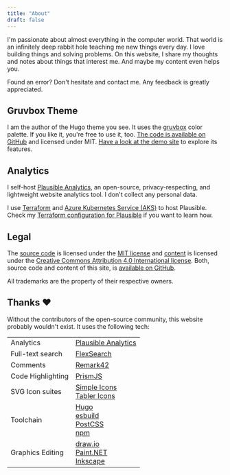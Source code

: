 ```yaml
---
title: "About"
draft: false
---
```


I'm passionate about almost everything in the computer world. That world is an infinitely deep rabbit hole teaching me new things every day. I love building things and solving problems. On this website, I share my thoughts and notes about things that interest me. And maybe my content even helps you.

Found an error? Don't hesitate and contact me. Any feedback is greatly appreciated.

## Gruvbox Theme

I am the author of the Hugo theme you see. It uses the [gruvbox](https://github.com/schnerring/hugo-theme-gruvbox) color palette. If you like it, you're free to use it, too. [The code is available on GitHub](https://github.com/schnerring/hugo-theme-gruvbox) and licensed under MIT. [Have a look at the demo site](https://hugo-theme-gruvbox.schnerring.net) to explore its features.

## Analytics

I self-host [Plausible Analytics](https://plausible.io/), an open-source, privacy-respecting, and lightweight website analytics tool. I don't collect any personal data.

I use [Terraform](https://www.terraform.io/) and [Azure Kubernetes Service (AKS)](https://docs.microsoft.com/en-us/azure/aks/) to host Plausible. Check my [Terraform configuration for Plausible](https://github.com/schnerring/infrastructure/blob/main/plausible.tf) if you want to learn how.

## Legal

The [source code](https://github.com/schnerring/schnerring.github.io) is licensed under the [MIT license](https://github.com/schnerring/schnerring.github.io/blob/main/LICENSE) and [content](https://github.com/schnerring/schnerring.github.io/tree/main/content) is licensed under the [Creative Commons Attribution 4.0 International license](https://github.com/schnerring/schnerring.github.io/blob/main/content/LICENSE). Both, source code and content of this site, is [available on GitHub](https://github.com/schnerring/schnerring.github.io).

All trademarks are the property of their respective owners.

## Thanks ❤️

Without the contributors of the open-source community, this website probably wouldn't exist. It uses the following tech:

<!-- markdownlint-disable MD033 -->

|                   |                                                                                                                                         |
| ----------------- | --------------------------------------------------------------------------------------------------------------------------------------- |
| Analytics         | [Plausible Analytics](https://plausible.io)                                                                                             |
| Full-text search  | [FlexSearch](https://github.com/nextapps-de/flexsearch)                                                                                 |
| Comments          | [Remark42](https://remark42.com)                                                                                                        |
| Code Highlighting | [PrismJS](https://prismjs.com/)                                                                                                         |
| SVG Icon suites   | [Simple Icons](https://simpleicons.org/)<br>[Tabler Icons](https://tablericons.com/)                                                    |
| Toolchain         | [Hugo](https://gohugo.io/)<br>[esbuild](https://esbuild.github.io/)<br>[PostCSS](https://postcss.org/)<br>[npm](https://www.npmjs.com/) |
| Graphics Editing  | [draw.io](https://draw.io/)<br>[Paint.NET](https://www.getpaint.net/)<br>[Inkscape](https://duckduckgo.com/?t=ffab&q=inkscap&ia=web)    |

<!-- markdownlint-enable MD033 -->
